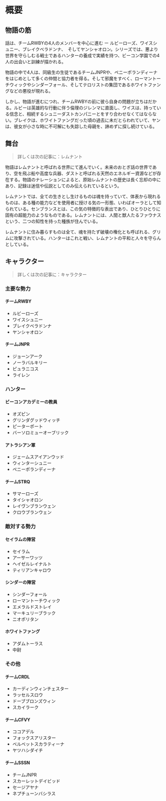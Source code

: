 # 概要
## 物語の筋
話は、チームRWBYの4人のメンバーを中心に進む ー ルビーローズ、ワイスシュニー、ブレイクベラドンナ、　そしてヤンシャオロン。シリーズでは、悪より世界を守らしむる戦士であるハンターの養成で実績を持つ、ビーコン学園での4人の出会いと訓練が描かれる。

物語の中で4人は、同級生の生徒であるチームJNPRや、ペニーポランディーナをはじめとして多くの仲間と協力者を得る。そして邪魔をすべく、ローマントーチウィックやシンダーフォール、そしてテロリストの集団であるホワイトファングなどの悪役が現れる。

しかし、物語が進むにつれ、チームRWBYの前に彼ら自身の問題が立ちはだかる。ルビーは英雄的な行動に伴う倫理のジレンマに直面し、ワイスは、持っている信念と、相続するシュニーダストカンパニーとをすり合わせなくてはならない。ブレイクは、ホワイトファングだった頃の過去に未だとらわれていて、ヤンは、彼女が小さな時に不可解にも失踪した母親を、諦めずに探し続けている。

## 舞台
>詳しくは次の記事に：レムナント

物語はレムナントと呼ばれる世界にて進んでいく。未来のおとぎ話の世界であり、空を飛ぶ船や高度な兵器、ダストと呼ばれる天然のエネルギー資源などが存在する。物語のナレーションによると、原始レムナントの歴史は長く忘却の中にあり、記録は迷信や伝説としてのみ伝えられているという。

レムナントでは、全ての生きとし生けるものは魂を持っていて、体表から現れるものは、ある種の能力などを使用者に授ける気の一形態、いわばオーラとして知られている。センブランスとは、この気の特徴的な表出であり、ひとりひとりに固有の超能力のようなものである。レムナントには、人間と獣人たるファウナスという、二つの知性を持った種族が住んでいる。

レムナントに住み暮らすものは全て、魂を持たず破壊の権化とも呼ばれる、グリムに攻撃されている。ハンターはこれと戦い、レムナントの平和と人々を守らんとしている。

## キャラクター
>詳しくは次の記事に：キャラクター

### 主要な勢力
#### チームRWBY
- ルビーローズ
- ワイスシュニー
- ブレイクベラドンナ
- ヤンシャオロン
#### チームJNPR
- ジョーンアーク
- ノーラバルキリー
- ピュラニコス
- ライレン
### ハンター
#### ビーコンアカデミーの教員
- オズピン
- グリンダグッドウィッチ
- ピーターポート
- バーソロミューオーブリック
#### アトラシアン軍
- ジェームスアイアンウッド
- ウィンターシュニー
- ペニーポランディーナ
#### チームSTRQ
- サマーローズ
- タイシャオロン
- レイヴンブランウェン
- クロウブランウェン
### 敵対する勢力
#### セイラムの陣営
- セイラム
- アーサーワッツ
- ヘイゼルレイナルト
- ティリアンキャロウ
#### シンダーの陣営
- シンダーフォール
- ローマントーチウィック
- エメラルドストレイ
- マーキュリーブラック
- ニオポリタン
#### ホワイトファング
- アダムトーラス
- 中尉
### その他
#### チームCRDL
- カーディンウィンチェスター
- ラッセルスロウ
- ドーブブロンズウィン
- スカイラーク
#### チームCFVY
- ココアデル
- フォックスアリスター
- ベルベットスカラティーナ
- ヤツハシダイチ
#### チームSSSN
- チームJNPR
- スカーレットデイビッド
- セージアヤナ
- ネプチューンバシラス
